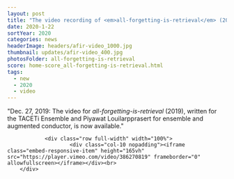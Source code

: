 ```yaml
---
layout: post
title: "The video recording of <em>all-forgetting-is-retrieval</em> (2019) for ensemble and augmented conductor has been released."
date: 2020-1-22
sortYear: 2020
categories: news
headerImage: headers/afir-video_1000.jpg
thumbnail: updates/afir-video_400.jpg
photosFolder: all-forgetting-is-retrieval
score: home-score_all-forgetting-is-retrieval.html
tags:
  - new
  - 2020
  - video
---
```

"Dec. 27, 2019: The video for *all-forgetting-is-retrieval* (2019), written for the TACETi Ensemble and Piyawat Louilarpprasert for ensemble and augmented conductor, is now available."

				<div class="row full-width" width="100%">
						<div class="col-10 nopadding"><iframe class="embed-responsive-item" height="165vh" src="https://player.vimeo.com/video/386270819" frameborder="0" allowfullscreen></iframe></div><br>
		</div>

